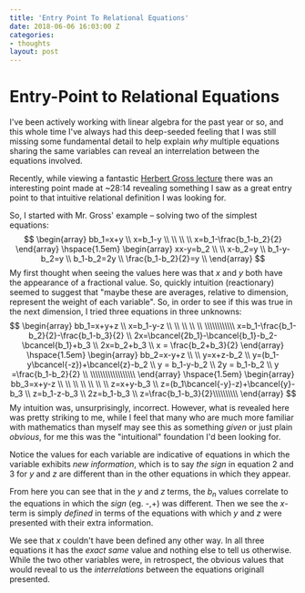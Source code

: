 ```yaml
---
title: 'Entry Point To Relational Equations'
date: 2018-06-06 16:03:00 Z
categories:
- thoughts
layout: post
---
```


# Entry-Point to Relational Equations

I've been actively working with linear algebra for the past year or so, and this whole time I've always had this deep-seeded feeling that I was still missing some fundamental detail to help explain _why_ multiple equations sharing the same variables can reveal an interrelation between the equations involved.

Recently, while viewing a fantastic [Herbert Gross lecture](https://www.youtube.com/watch?v=MfN1lqArwAg) there was an interesting point made at ~28:14 revealing something I saw as a great entry point to that intuitive relational definition I was looking for.

So, I started with Mr. Gross' example – solving two of the simplest equations:
$$
\begin{array}
  bb_1=x+y \\
  x=b_1-y \\
  \\ \\ \\
  x=b_1-\frac{b_1-b_2}{2}
\end{array}
\hspace{1.5em}
\begin{array}
  xx-y=b_2 \\ \\
  x-b_2=y \\
  b_1-y-b_2=y \\
  b_1-b_2=2y \\
  \frac{b_1-b_2}{2}=y \\
\end{array}
$$
My first thought when seeing the values here was that *x* and *y* both have the appearance of a fractional value. So, quickly intuition (reactionary) seemed to suggest that "maybe these are averages, relative to dimension, represent the weight of each variable". So, in order to see if this was true in the next dimension, I tried three equations in three unknowns:
$$
\begin{array}
  bb_1=x+y+z \\
  x=b_1-y-z \\ \\ \\ \\ \\ \\\\\\\\\\\\
  x=b_1-\frac{b_1-b_2}{2}-\frac{b_1-b_3}{2} \\
  2x=\bcancel{2b_1}-\bcancel{b_1}-b_2-\bcancel{b_1}+b_3 \\
  2x=b_2+b_3 \\
  x = \frac{b_2+b_3}{2}
\end{array}
\hspace{1.5em}
\begin{array}
  bb_2=x-y+z \\ \\
  y=x+z-b_2 \\
  y=(b_1-y\bcancel{-z})+\bcancel{z}-b_2 \\
  y = b_1-y-b_2 \\
  2y = b_1-b_2 \\
  y =\frac{b_1-b_2}{2} \\ \\\\\\\\\\\\\\\\\\
\end{array}
\hspace{1.5em}
\begin{array}
  bb_3=x+y-z \\ \\ \\ \\ \\ \\ \\
  z=x+y-b_3 \\
  z=(b_1\bcancel{-y}-z)+\bcancel{y}-b_3 \\
  z=b_1-z-b_3 \\
  2z=b_1-b_3 \\
  z=\frac{b_1-b_3}{2}\\\\\\\\\\
\end{array}
$$
My intuition was, unsurprisingly, incorrect. However, what is revealed here was pretty striking to me, while I feel that many who are much more familiar with mathematics than myself may see this as something _given_ or just plain _obvious_, for me this was the "intuitional" foundation I'd been looking for.

Notice the values for each variable are indicative of equations in which the variable exhibits _new information_, which is to say _the sign_ in equation 2 and 3 for *y* and *z* are different than in the other equations in which they appear.

From here you can see that in the *y* and *z* terms, the $b_n$ values correlate to the equations in which the _sign_ (eg. -,+) was different. Then we see the *x*-term is simply _defined_ in terms of the equations with which *y* and *z* were presented with their extra information.

We see that *x* couldn't have been defined any other way. In all three equations it has the _exact same_ value and nothing else to tell us otherwise. While the two other variables were, in retrospect, the obvious values that would reveal to us the _interrelations_ between the equations originall presented.
